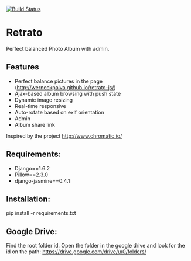 [![Build Status](https://travis-ci.org/werneckpaiva/retrato.svg?branch=master)](https://travis-ci.org/werneckpaiva/retrato)

Retrato
=======

Perfect balanced Photo Album with admin.

Features
--------
- Perfect balance pictures in the page (http://werneckpaiva.github.io/retrato-js/)
- Ajax-based album browsing with push state
- Dynamic image resizing
- Real-time responsive
- Auto-rotate based on exif orientation
- Admin 
- Album share link 

Inspired by the project http://www.chromatic.io/

Requirements:
-------------
- Django==1.6.2
- Pillow==2.3.0
- django-jasmine==0.4.1

Installation:
-------------
pip install -r requirements.txt


Google Drive:
-------------

Find the root folder id. Open the folder in the google drive and look for the id on the path:
https://drive.google.com/drive/u/0/folders/<folderid>